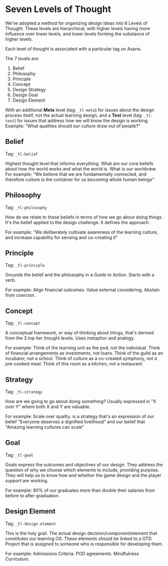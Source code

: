 # Seven Levels of Thought

We’ve adopted a method for organizing design ideas into 6 Levels of Thought. These levels are hierarchical, with higher levels having more influence over lower levels, and lower levels forming the substance of higher levels.

Each level of thought is associated with a particular tag on Asana.

The 7 levels are:

1. Belief
2. Philosophy
3. Principle
4. Concept
5. Design Strategy
6. Design Goal
7. Design Element


With an additional **Meta** level (tag: `_tl-meta`) for issues about the design process itself, not the actual learning design, and a **Test** level (tag: `_tl-test`) for issues that address how we will know the design is working. Example: "What qualities should our culture draw out of people?"

## Belief

Tag: `_tl-belief`

Highest thought level that informs everything. What are our core beliefs about how the world works and what the world is. What is our worldview. For example: "We believe that we are fundamentally connected, and therefore culture is the container for us becoming whole human beings"

## Philosophy

Tag: `_tl-philosophy`

How do we relate to these beliefs in terms of how we go about doing things. It's the belief applied to the design challenge. It defines the approach.

For example: "We deliberately cultivate awareness of the learning culture, and increase capability for sensing and co-creating it"

## Principle

Tag: `_tl-principle`

Grounds the belief and the philosophy in a Guide to Action. Starts with a verb.

For example: Align financial outcomes. Value external considering. Abstain from coercion.

## Concept

Tag: `_tl-concept`

A conceptual framework, or way of thinking about things, that's derived from the 3 top tier thought levels. Uses metaphor and analogy.

For example: Think of the learning unit as the pod, not the individual. Think of financial arrangements as investments, not loans. Think of the guild as an incubator, not a school. Think of culture as a co-created symphony, not a pre-cooked meal. Think of this room as a kitchen, not a restaurant.

## Strategy

Tag: `_tl-strategy`

How are we going to go about doing something? Usually expressed in "X over Y" where both X and Y are valuable.

For example: Scale over quality. is a strategy that's an expression of our belief "Everyone deserves a dignified livelihood" and our belief that "Amazing learning cultures can scale"

## Goal

Tag: `_tl-goal`

Goals express the outcomes and objectives of our design. They address the question of why we choose which elements to include, providing purpose. They will help us to know how and whether the game design and the player support are working.

For example: 80% of our graduates more than double their salaries from before to after graduation.

## Design Element

Tag: `_tl-design-element`

This is the holy grail. The actual design decision/component/element that constitutes our learning OS. These elements should be linked to a GTD Project that is assigned to someone who is responsible for developing them.

For example: Admissions Criteria. POD agreements. Mindfulness Curriculum.

